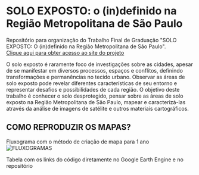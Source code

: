 # SOLO EXPOSTO: o (in)definido na Região Metropolitana de São Paulo
Repositório para organização do Trabalho Final de Graduação "SOLO EXPOSTO: O (in)definido na Região Metropolitana de São Paulo".
<br>
[Clique aqui para obter acesso ao site do projeto](https://juliacansado.github.io/SOLO-EXPOSTO/index.html)

O solo exposto é raramente foco de investigações sobre as cidades, apesar de se manifestar em diversos processos, espaços e conflitos, definindo transformações e permanências no tecido urbano. Observar as áreas de solo exposto pode revelar diferentes características de seu entorno e representar desafios e possibilidades de cada região. O objetivo deste trabalho é conhecer o solo desprotegido, pensar sobre as áreas de solo exposto na Região Metropolitana de São Paulo, mapear e caracterizá-las através da análise de imagens de satélite e outros materiais cartográficos. 

## COMO REPRODUZIR OS MAPAS?
Fluxograma com o método de criação de mapa para 1 ano
![FLUXOGRAMAS](https://github.com/JuliaCansado/SOLO-EXPOSTO/assets/68694598/a97e508a-9357-4b2a-95fb-9e32a0fbd902)

Tabela com os links do código diretamente no Google Earth Engine e no repositório
